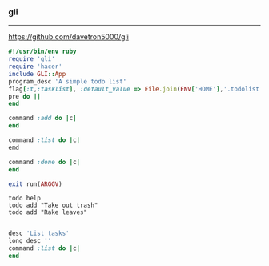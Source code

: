 ### gli
---
https://github.com/davetron5000/gli

```ruby
#!/usr/bin/env ruby
require 'gli'
require 'hacer'
include GLI::App
program_desc 'A simple todo list'
flag[:t,:tasklist], :default_value => File.join(ENV['HOME'],'.todolist')
pre do ||
end

command :add do |c|
end

command :list do |c|
emd

command :done do |c|
end

exit run(ARGGV)

```

```
todo help
todo add "Take out trash"
todo add "Rake leaves"


```


```ruby
desc 'List tasks'
long_desc ''
command :list do |c|
end

```

